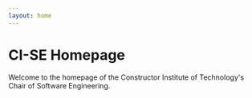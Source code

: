 ```yaml
---
layout: home
---
```

# CI-SE Homepage

Welcome to the homepage of the Constructor Institute of Technology's
Chair of Software Engineering.
